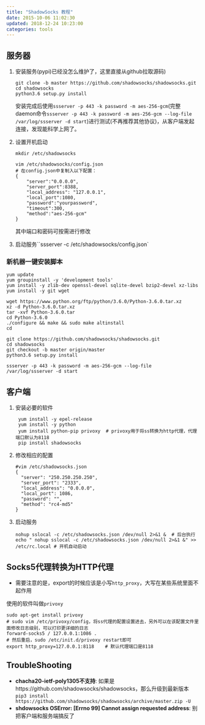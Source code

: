 ```yaml
---
title: "ShadowSocks 教程"
date: 2015-10-06 11:02:30
updated: 2018-12-24 10:23:00
categories: tools
---
```

## 服务器
1. 安装服务(pypi)已经没怎么维护了，这里直接从github拉取源码)

    ```shell
    git clone -b master https://github.com/shadowsocks/shadowsocks.git
    cd shadowsocks
    python3.6 setup.py install
    ```

    安装完成后使用`ssserver -p 443 -k password -m aes-256-gcm`(完整daemon命令`ssserver -p 443 -k password -m aes-256-gcm --log-file /var/log/ssserver -d start`)进行测试(不再推荐其他协议)，从客户端发起连接，发现能科学上网了。

2. 设置开机启动

    `mkdir /etc/shadowsocks`
    ```shell
    vim /etc/shadowsocks/config.json
    # 在config.json中复制入以下配置：
    {
        "server":"0.0.0.0",
        "server_port":8388,
        "local_address": "127.0.0.1",
        "local_port":1080,
        "password":"yourpassword",
        "timeout":300,
        "method":"aes-256-gcm"
    }
    ```
    其中端口和密码可按需进行修改

3. 启动服务``ssserver -c /etc/shadowsocks/config.json`

### 新机器一键安装脚本

```shell
yum update
yum groupinstall -y 'development tools'
yum install -y zlib-dev openssl-devel sqlite-devel bzip2-devel xz-libs
yum install -y git wget

wget https://www.python.org/ftp/python/3.6.0/Python-3.6.0.tar.xz
xz -d Python-3.6.0.tar.xz
tar -xvf Python-3.6.0.tar
cd Python-3.6.0
./configure && make && sudo make altinstall
cd

git clone https://github.com/shadowsocks/shadowsocks.git
cd shadowsocks
git checkout -b master origin/master
python3.6 setup.py install

ssserver -p 443 -k password -m aes-256-gcm --log-file /var/log/ssserver -d start
```

## 客户端

1. 安装必要的软件

   ```shell
    yum install -y epel-release
    yum install -y python
    yum install python-pip privoxy	# privoxy用于将ss转换为http代理，代理端口默认为8118
    pip install shadowsocks
   ```
2. 修改相应的配置

   ```shell
   #vim /etc/shadowsocks.json
   {
     "server": "250.250.250.250",
     "server_port": "2333",
     "local_address": "0.0.0.0",
     "local_port": 1086,
     "password": "",
     "method": "rc4-md5"
   }
   ```
3. 启动服务

   ```shell
   nohup sslocal -c /etc/shadowsocks.json /dev/null 2>&1 &	# 后台执行
   echo " nohup sslocal -c /etc/shadowsocks.json /dev/null 2>&1 &" >> /etc/rc.local	# 开机自动启动
   ```

## Socks5代理转换为HTTP代理

- 需要注意的是，export的时候应该是小写`http_proxy`，大写在某些系统里面不起作用

使用的软件叫做`privoxy`

```shell
sudo apt-get install privoxy
# sudo vim /etc/privoxy/config，将ss代理的配置设置进去，另外可以在该配置文件里面修改日志级别，可以打印更详细的日志
forward-socks5 / 127.0.0.1:1086 .
# 然后重启，sudo /etc/init.d/privoxy restart即可
export http_proxy=127.0.0.1:8118	# 默认代理端口是8118
```

## TroubleShooting

- **chacha20-ietf-poly1305不支持**: 如果是https://github.com/shadowsocks/shadowsocks，那么升级到最新版本`pip3 install https://github.com/shadowsocks/shadowsocks/archive/master.zip -U`
- **shdowsocks OSError: [Errno 99] Cannot assign requested address**: 别把客户端和服务端搞反了